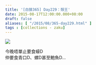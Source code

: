 ```yaml
---
title: '[白狼365] Day229：殼王'
date: 2015-08-17T12:00:00.000+08:00
draft: false
aliases: [ "/2015/08/365-day229.html" ]
tags : [collections - zaku]
---
```


![](/images/zaku229.jpg)

今晚唔單止要食蠔D  
仲要食青口D、螺D甚至鮑魚D...
